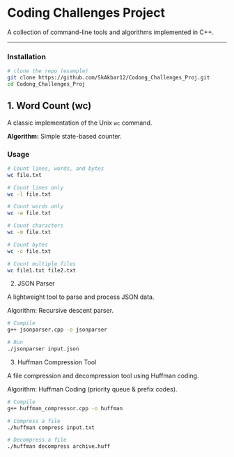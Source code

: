 # Coding Challenges Project

A collection of command-line tools and algorithms implemented in C++.

---

### **Installation**
```bash
# clone the repo (example)
git clone https://github.com/SkAkbar12/Codong_Challenges_Proj.git
cd Codong_Challenges_Proj


```


## **1. Word Count (wc)**

A classic implementation of the Unix `wc` command.

**Algorithm:** Simple state-based counter.




### **Usage**
```bash
# Count lines, words, and bytes
wc file.txt

# Count lines only
wc -l file.txt

# Count words only
wc -w file.txt

# Count characters
wc -m file.txt

# Count bytes
wc -c file.txt

# Count multiple files
wc file1.txt file2.txt

```

2. JSON Parser

A lightweight tool to parse and process JSON data.

Algorithm: Recursive descent parser.

```bash
# Compile
g++ jsonparser.cpp -o jsonparser

# Run
./jsonparser input.json

```

3. Huffman Compression Tool

A file compression and decompression tool using Huffman coding.

Algorithm: Huffman Coding (priority queue & prefix codes).

```bash
# Compile
g++ huffman_compressor.cpp -o huffman

# Compress a file
./huffman compress input.txt

# Decompress a file
./huffman decompress archive.huff

```



